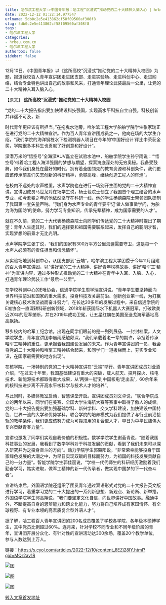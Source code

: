 ```yaml
---
title: 哈尔滨工程大学->中国青年报：哈工程“沉浸式”推动党的二十大精神入脑入心 | hrbeu.com.cn
date: 2022-12-12 01:22:14.977547
urlname: 5db0c2e5e413862cf58f09560af308f8
slug: 5db0c2e5e413862cf58f09560af308f8
tags: 
- 哈尔滨工程大学
categories:
- hrbeu.com.cn
- 哈尔滨工程大学
authorbox: false
sidebar: false
---
```

12月10日，《中国青年报》以《这所高校“沉浸式”推动党的二十大精神入校园》为题，报道我校百人青年宣讲团走进团支部、走进实验场、走进科创中心、走进网络，结合专业特色讲出自己的故事和风采，打通青年理论武装最后一公里，让党的二十大精神入耳入脑入心。

【原文】 **这所高校“沉浸式”推动党的二十大精神入校园**

“党的二十大报告指出要加快建设科技强国，实现高水平科技自立自强。科技创新并非遥不可及，新
<!--more-->
时代青年更应该有所担当。”在拖曳水池旁，哈尔滨工程大学船舶学院学生张家瑞正在进行党的二十大精神宣讲。作为百人青年宣讲团成员之一，他向在场的大学生介绍，“我们学院的海洋钢桩水下检测机器人项目在今年的‘中国好设计’评比中荣获金奖，学院很多本科生也贡献了好创意和好设计”。

深潜万米的“悟空号”全海深AUV矗立在试验水池中，船舶学院学生孙宁雨说：“‘悟空号’带着哈工程人海洋强国的梦想与期望，探索海底深处的无穷奥秘。我备受鼓舞，如今我们身处在最好的时代，拥有着全国领先的教育资源和科创条件，我们更应该传承前辈们矢志创新的科研精神，勇攀高峰，继续创造工程人的辉煌”。

在校内不远处的水声楼里，水声学院也在进行一场别开生面的党的二十大精神宣讲。宣讲团成员马世龙对在场学生说，杨士莪院士创立了我国首个理工结合的水声专业，如今耄耋之年的他依然坚守在科研一线，他的学生杨德森院士带领团队研制了我国第一套矢量声呐。“我们身为水声专业的青年要牢记‘做人做事做学问，为船为海为国防’的使命，努力学习专业知识，传承先辈精神，成为国家需要的人才”。

就在不久前，党的二十大代表杨德森院士向同学们传达党的二十大精神时提出了期望：青年人生逢其时，我们的选择要和祖国需要联系起来，发挥自己的聪明才智，实现梦想的前景才无比光明。

水声学院学生张丁说，“我们的国家有300万平方公里海疆需要守卫，这是每一个水声人必须有的责任担当和信念情怀”。

从实验场地到科创中心，从团支部到“云端”，哈尔滨工程大学团委于今年11月组建的百人青年宣讲团，以“讲好党的二十大精神、讲好青年榜样故事、讲好‘哈军工’精神”为宣讲内容，通过多种形式推动党的二十大精神在青年中入耳、入脑、入心，打通青年理论武装工作“最后一公里”。

在学校科创中心的E唯协会，信通学院学生周学瑞宣讲说，“青年学生要坚持面向世界科技前沿和国家的重大需求，投身科技攻关最前沿、创新创业第一线，为打赢关键核心技术攻坚战而奋斗努力”。在长达20多年的发展过程中，来自信通学院的E唯协会一直深耕科研创新领域，2018年斩获国际水下机器人大赛冠军，打破欧美近20年的冠军垄断，并在2019年成功卫冕，让五星红旗在美国圣迭戈海军基地高高飘扬。

移步校内的哈军工纪念馆，出现在同学们眼前的是一列列展品、一封封档案。人文学院学生、青年宣讲团李晨雨感触颇深，“我们承载着老一辈的期许，承担着传承哈军工精神的重任，更承担着我国建设发展的未来。作为青年宣讲团的一员，我会将党的二十大精神和哈军工精神结合起来，和同学们一道援梯而上，夯实专业知识，在国家最需要的地方出现”。

在核学院，一场特别的党的二十大精神宣讲在“云端”举行。青年宣讲团成员刘业涵介绍，“在过去十年里，我国基础建设有重大的突破，载人航天、探月探火、核电技术、新能源技术都取得重大成果，从‘两弹一艇’到中国核电‘走出去’，60余年来的核科技进步离不开高水平核科学与技术人才的培养”。

与此同时，多媒体教室启动，智慧课堂开启。宣讲团成员刘文卓说，“联合学院成立的两年以来，同学们在美赛、全国大学生海航大赛等赛事中取得了傲人的成绩。党的二十大报告提出要加强基础学科、新兴学科、交叉学科建设，加快建设中国特色、世界一流的大学和优势学科。联合学院的培养模式为我们提供了与行业前沿接轨的教学条件，我们更应该努力成为可靠顶用的复合型人才，早日为中华民族伟大复兴贡献青春力量”。

宣讲也激发了同学们实现自我价值的积极性。数学学院学生谢荟青说，“随着我国科技事业的发展，我看到了数学学科对于科技发展的贡献，看到了我们未来可以深入研究并为之投身奋斗的方向”。动力学院学生郭毅阳说，“非常荣幸能够投身于国家绿色发展的大潮之中，为早日实现双碳的目标而努力，为祖国的科技发展贡献自己的一分力量”。智能学院学生郭佳丽说，“学校一代代师生的科研经历激励着我们勤奋学习，踏实进取，做军工精神的新一代传承者，做实现中国梦的下一代奋斗者”。

宣讲结束后，外国语学院还组织了团员青年通过双语形式对党的二十大报告英文版进行学习，着重学习党的二十大提出的一系列新思想、新观点、新论断、新举措。外国语学院学生郭高翔说，“我们要坚定文化自信，向世界讲好中国故事。融通中外，不断提高自身的思辨能力和跨文化能力，努力将自己培养成有家国情怀、有全球视野、有专业本领的高素质复合型外语人才”。

据了解，哈工程百人青年宣讲团的200名成员覆盖了学校各学院、各年级本硕博学生，其中党员比例超过60%。连月来，针对学校不同专业和不同年级阶段的青年，宣讲团开展分众化、有针对性的宣讲活动达300余场，覆盖20个教学单位，参与人数达到上万人。

链接：https://s.cyol.com/articles/2022-12/10/content_8EZj28IY.html?gid=MQr2av1R

![图](http://gongxue.cn/__local/E/BF/C4/A543DB5D3A3B7B19CC58814044C_4515D7CE_348B7.png)

![图](http://gongxue.cn/__local/4/17/D2/5AB61C5F2AE60BCB39BD8D4EF67_A1E434C8_DED2.jpg)

![图](http://gongxue.cn/__local/3/4D/3E/B704006B8D6F1B616404342CF72_80A4CDD6_39C6B.png)

[转入文章首发地址](http://gongxue.cn/info/1141/73793.htm)